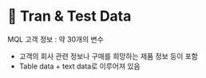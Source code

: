 # :date: Tran & Test Data

MQL 고객 정보 : 약 30개의 변수

- 고객의 회사 관련 정보나 구매를 희망하는 제품 정보 등이 포함
- Table data + text data로 이루어져 있음

